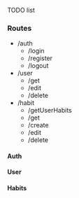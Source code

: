 TODO list

### Routes

* /auth
  * /login
  * /register
  * /logout
* /user
  * /get
  * /edit
  * /delete
* /habit
  * /getUserHabits
  * /get
  * /create
  * /edit
  * /delete

#### Auth

#### User

#### Habits